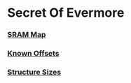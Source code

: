 ﻿# Secret Of Evermore

### [SRAM Map](Markdown/Items/Sram.md)
### [Known Offsets](Markdown/Offsets.md)
### [Structure Sizes](Markdown/Sizes.md)
